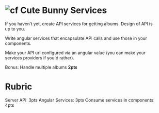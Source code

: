 ![cf](http://i.imgur.com/7v5ASc8.png) Cute Bunny Services
===

If you haven't yet, create API services for getting albums. Design of API is up to you.

Write angular services that encapsulate API calls and use those in your components.

Make your API url configured via an angular value (you can make your services providers if you'd rather).

Bonus: Handle multiple albums **2pts**

# Rubric
Server API: 3pts
Angular Services: 3pts
Consume services in components: 4pts
  
